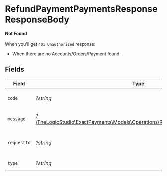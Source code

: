 # RefundPaymentPaymentsResponseResponseBody

**Not Found**\
\
When you'll get `401 Unauthorized` response:
- When there are no Accounts/Orders/Payment found.



## Fields

| Field                                                                                                                                    | Type                                                                                                                                     | Required                                                                                                                                 | Description                                                                                                                              | Example                                                                                                                                  |
| ---------------------------------------------------------------------------------------------------------------------------------------- | ---------------------------------------------------------------------------------------------------------------------------------------- | ---------------------------------------------------------------------------------------------------------------------------------------- | ---------------------------------------------------------------------------------------------------------------------------------------- | ---------------------------------------------------------------------------------------------------------------------------------------- |
| `code`                                                                                                                                   | *?string*                                                                                                                                | :heavy_minus_sign:                                                                                                                       | Code of the api error.                                                                                                                   | payments-not-found-error                                                                                                                 |
| `message`                                                                                                                                | [?\TheLogicStudio\ExactPayments\Models\Operations\RefundPaymentPaymentsMessage](../../models/operations/RefundPaymentPaymentsMessage.md) | :heavy_minus_sign:                                                                                                                       | Message explaining the error.                                                                                                            | No account found.                                                                                                                        |
| `requestId`                                                                                                                              | *?string*                                                                                                                                | :heavy_minus_sign:                                                                                                                       | Request identifier in UUID format.                                                                                                       | bcc78633-cd09-4e7d-8f3b-d593fdc1439c                                                                                                     |
| `type`                                                                                                                                   | *?string*                                                                                                                                | :heavy_minus_sign:                                                                                                                       | Type of the error.                                                                                                                       | resource-not-found-error                                                                                                                 |